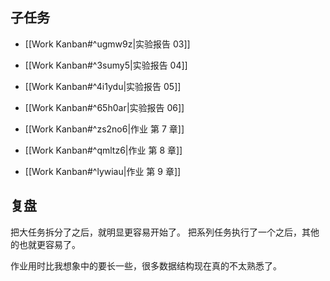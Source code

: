 
## 子任务

- [[Work Kanban#^ugmw9z|实验报告 03]]
- [[Work Kanban#^3sumy5|实验报告 04]]
- [[Work Kanban#^4i1ydu|实验报告 05]]
- [[Work Kanban#^65h0ar|实验报告 06]]

- [[Work Kanban#^zs2no6|作业 第 7 章]]
- [[Work Kanban#^qmltz6|作业 第 8 章]]
- [[Work Kanban#^lywiau|作业 第 9 章]]

## 复盘

把大任务拆分了之后，就明显更容易开始了。
把系列任务执行了一个之后，其他的也就更容易了。

作业用时比我想象中的要长一些，很多数据结构现在真的不太熟悉了。
